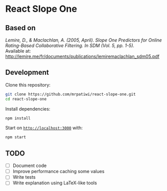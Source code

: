 # React Slope One

## Based on

<p>
  <em>Lemire, D., & Maclachlan, A. (2005, April). Slope One Predictors for Online Rating-Based Collaborative Filtering. In SDM (Vol. 5, pp. 1-5).</em>
  <br />
  Available at: <a href="http://lemire.me/fr/documents/publications/lemiremaclachlan_sdm05.pdf">http://lemire.me/fr/documents/publications/lemiremaclachlan_sdm05.pdf</a>
</p>

## Development

Clone this repository:

```sh
git clone https://github.com/mrpatiwi/react-slope-one.git
cd react-slope-one
```

Install dependencies:

```sh
npm install
```

Start on [`http://localhost:3000`](http://localhost:3000) with:

```sh
npm start
```

## TODO

* [ ] Document code
* [ ] Improve performance caching some values
* [ ] Write tests
* [ ] Write explanation using LaTeX-like tools
